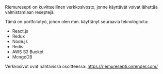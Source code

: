 Riemuresepti on kuvitteellinen verkkosivosto, jonne käyttävät voivat lähettää valmistamiaan reseptejä.

Tämä on portfoliotyö, johon olen mm. käyttänyt seuraavia teknologioita:
- React.js
- Redux
- Node.js
- Redis
- AWS S3 Bucket
- MongoDB

Verkkosivut ovat nähtävissä osoitteessa: https://riemuresepti.onrender.com/
